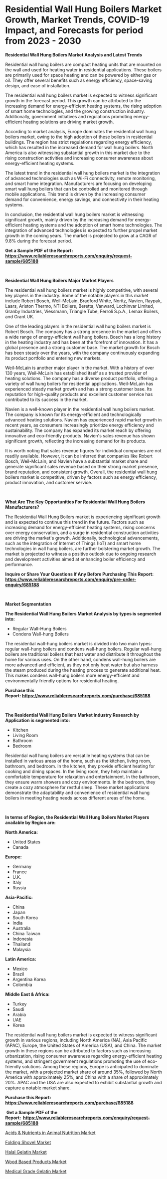 <p><h1>Residential Wall Hung Boilers Market Growth, Market Trends, COVID-19 Impact, and Forecasts for period from 2023 - 2030</h1></p><p><strong>Residential Wall Hung Boilers Market Analysis and Latest Trends</strong></p>
<p><p>Residential wall hung boilers are compact heating units that are mounted on the wall and used for heating water in residential applications. These boilers are primarily used for space heating and can be powered by either gas or oil. They offer several benefits such as energy efficiency, space-saving design, and ease of installation.</p><p>The residential wall hung boilers market is expected to witness significant growth in the forecast period. This growth can be attributed to the increasing demand for energy-efficient heating systems, the rising adoption of smart home technologies, and the growing construction industry. Additionally, government initiatives and regulations promoting energy-efficient heating solutions are driving market growth.</p><p>According to market analysis, Europe dominates the residential wall hung boilers market, owing to the high adoption of these boilers in residential buildings. The region has strict regulations regarding energy efficiency, which has resulted in the increased demand for wall hung boilers. North America is also witnessing substantial growth in this market due to the rising construction activities and increasing consumer awareness about energy-efficient heating systems.</p><p>The latest trend in the residential wall hung boilers market is the integration of advanced technologies such as Wi-Fi connectivity, remote monitoring, and smart home integration. Manufacturers are focusing on developing smart wall hung boilers that can be controlled and monitored through mobile applications. This trend is driven by the increasing consumer demand for convenience, energy savings, and connectivity in their heating systems.</p><p>In conclusion, the residential wall hung boilers market is witnessing significant growth, mainly driven by the increasing demand for energy-efficient heating systems and the adoption of smart home technologies. The integration of advanced technologies is expected to further propel market growth in the coming years. The market is projected to grow at a CAGR of 9.8% during the forecast period.</p></p>
<p><strong>Get a Sample PDF of the Report:&nbsp; <a href="https://www.reliableresearchreports.com/enquiry/request-sample/685188">https://www.reliableresearchreports.com/enquiry/request-sample/685188</a></strong></p>
<p>&nbsp;</p>
<p><strong>Residential Wall Hung Boilers Major Market Players</strong></p>
<p><p>The residential wall hung boilers market is highly competitive, with several key players in the industry. Some of the notable players in this market include Robert Bosch, Weil-McLain, Bradford White, Noritz, Navien, Raypak, Laars, Ariston Thermo, NTI Boilers, Beretta, Vanward, Lochinvar Limited, Granby Industries, Viessmann, Triangle Tube, Ferroli S.p.A., Lemax Boilers, and Grant UK.</p><p>One of the leading players in the residential wall hung boilers market is Robert Bosch. The company has a strong presence in the market and offers a wide range of energy-efficient wall hung boilers. Bosch has a long history in the heating industry and has been at the forefront of innovation. It has a global presence and a strong customer base. The market growth for Bosch has been steady over the years, with the company continuously expanding its product portfolio and entering new markets.</p><p>Weil-McLain is another major player in the market. With a history of over 130 years, Weil-McLain has established itself as a trusted provider of heating solutions. The company has a diverse product portfolio, offering a variety of wall hung boilers for residential applications. Weil-McLain has experienced steady market growth and has a strong customer base. Its reputation for high-quality products and excellent customer service has contributed to its success in the market.</p><p>Navien is a well-known player in the residential wall hung boilers market. The company is known for its energy-efficient and technologically advanced heating solutions. Navien has experienced rapid market growth in recent years, as consumers increasingly prioritize energy efficiency and sustainability. The company has expanded its market reach by offering innovative and eco-friendly products. Navien's sales revenue has shown significant growth, reflecting the increasing demand for its products.</p><p>It is worth noting that sales revenue figures for individual companies are not readily available. However, it can be inferred that companies like Robert Bosch, Weil-McLain, and Navien have a substantial market share and generate significant sales revenue based on their strong market presence, brand reputation, and consistent growth. Overall, the residential wall hung boilers market is competitive, driven by factors such as energy efficiency, product innovation, and customer service.</p></p>
<p>&nbsp;</p>
<p><strong>What Are The Key Opportunities For Residential Wall Hung Boilers Manufacturers?</strong></p>
<p><p>The Residential Wall Hung Boilers market is experiencing significant growth and is expected to continue this trend in the future. Factors such as increasing demand for energy-efficient heating systems, rising concerns over energy conservation, and a surge in residential construction activities are driving the market's growth. Additionally, technological advancements, such as the integration of Internet of Things (IoT) and smart home technologies in wall hung boilers, are further bolstering market growth. The market is projected to witness a positive outlook due to ongoing research and development activities aimed at enhancing boiler efficiency and performance.</p></p>
<p><strong>Inquire or Share Your Questions If Any Before Purchasing This Report: <a href="https://www.reliableresearchreports.com/enquiry/pre-order-enquiry/685188">https://www.reliableresearchreports.com/enquiry/pre-order-enquiry/685188</a></strong></p>
<p>&nbsp;</p>
<p><strong>Market Segmentation</strong></p>
<p><strong>The Residential Wall Hung Boilers Market Analysis by types is segmented into:</strong></p>
<p><ul><li>Regular Wall-Hung Boilers</li><li>Condens Wall-hung Boilers</li></ul></p>
<p><p>The residential wall-hung boilers market is divided into two main types: regular wall-hung boilers and condens wall-hung boilers. Regular wall-hung boilers are traditional boilers that heat water and distribute it throughout the home for various uses. On the other hand, condens wall-hung boilers are more advanced and efficient, as they not only heat water but also harness the steam produced during the heating process to generate additional heat. This makes condens wall-hung boilers more energy-efficient and environmentally friendly options for residential heating.</p></p>
<p><strong>Purchase this Report:&nbsp;<a href="https://www.reliableresearchreports.com/purchase/685188">https://www.reliableresearchreports.com/purchase/685188</a></strong></p>
<p>&nbsp;</p>
<p><strong>The Residential Wall Hung Boilers Market Industry Research by Application is segmented into:</strong></p>
<p><ul><li>Kitchen</li><li>Living Room</li><li>Bathroom</li><li>Bedroom</li></ul></p>
<p><p>Residential wall hung boilers are versatile heating systems that can be installed in various areas of the home, such as the kitchen, living room, bathroom, and bedroom. In the kitchen, they provide efficient heating for cooking and dining spaces. In the living room, they help maintain a comfortable temperature for relaxation and entertainment. In the bathroom, they ensure warm showers and cozy environments. In the bedroom, they create a cozy atmosphere for restful sleep. These market applications demonstrate the adaptability and convenience of residential wall hung boilers in meeting heating needs across different areas of the home.</p></p>
<p>&nbsp;</p>
<p><strong>In terms of Region, the Residential Wall Hung Boilers Market Players available by Region are:</strong></p>
<p>
    <p> <strong> North America: </strong>
        <ul>
            <li>United States</li>
            <li>Canada</li>
        </ul>
        </p> 
    <p> <strong> Europe: </strong>
        <ul>
            <li>Germany</li>
            <li>France</li>
            <li>U.K.</li>
            <li>Italy</li>
            <li>Russia</li>
        </ul>
        </p> 
    <p> <strong> Asia-Pacific: </strong>
        <ul>
            <li>China</li>
            <li>Japan</li>
            <li>South Korea</li>
            <li>India</li>
            <li>Australia</li>
            <li>China Taiwan</li>
            <li>Indonesia</li>
            <li>Thailand</li>
            <li>Malaysia</li>
        </ul>
        </p> 
    <p> <strong> Latin America: </strong>
        <ul>
            <li>Mexico</li>
            <li>Brazil</li>
            <li>Argentina Korea</li>
            <li>Colombia</li>
        </ul>
        </p> 
    <p> <strong> Middle East & Africa: </strong>
        <ul>
            <li>Turkey</li>
            <li>Saudi</li>
            <li>Arabia</li>
            <li>UAE</li>
            <li>Korea</li>
        </ul>
    </p>
    </p>
<p><p>The residential wall hung boilers market is expected to witness significant growth in various regions, including North America (NA), Asia Pacific (APAC), Europe, the United States of America (USA), and China. The market growth in these regions can be attributed to factors such as increasing urbanization, rising consumer awareness regarding energy-efficient heating systems, and stringent government regulations promoting the use of eco-friendly solutions. Among these regions, Europe is anticipated to dominate the market, with a projected market share of around 35%, followed by North America with approximately 25%, and China with a share of approximately 20%. APAC and the USA are also expected to exhibit substantial growth and capture a notable market share.</p></p>
<p><strong>Purchase this Report: <a href="https://www.reliableresearchreports.com/purchase/685188">https://www.reliableresearchreports.com/purchase/685188</a></strong></p>
<p>&nbsp;<strong>Get a Sample PDF of the Report:&nbsp;&nbsp;<a href="https://www.reliableresearchreports.com/enquiry/request-sample/685188">https://www.reliableresearchreports.com/enquiry/request-sample/685188</a></strong></p>
<p><strong></strong></p>
<p><p><a href="https://github.com/maliyahmorrow6654/Market-Research-Report-List-1/blob/main/acids-nutrients-in-animal-nutrition-market.md">Acids & Nutrients in Animal Nutrition Market</a></p><p><a href="https://medium.com/@zitakuvalis/decoding-folding-shovel-market-metrics-market-share-trends-and-growth-patterns-455fc017cd09">Folding Shovel Market</a></p><p><a href="https://www.linkedin.com/pulse/halal-gelatin-market-share-amp-new-trends-analysis-report-gqbuc/">Halal Gelatin Market</a></p><p><a href="https://medium.com/@ashleyhills1920/wood-based-products-market-research-report-its-history-and-forecast-2023-to-2030-3eac556b7506">Wood Based Products Market</a></p><p><a href="https://www.linkedin.com/pulse/medical-grade-gelatin-market-research-report-unlocks-analysis/">Medical Grade Gelatin Market</a></p></p>